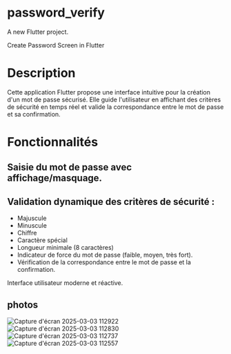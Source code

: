 # password_verify

A new Flutter project.

Create Password Screen in Flutter

# Description

Cette application Flutter propose une interface intuitive pour la création d'un mot de passe sécurisé. 
Elle guide l'utilisateur en affichant des critères de sécurité en temps réel et valide la correspondance
entre le mot de passe et sa confirmation.

# Fonctionnalités
## Saisie du mot de passe avec affichage/masquage.
## Validation dynamique des critères de sécurité :
  - Majuscule
  - Minuscule
  - Chiffre
  - Caractère spécial
  - Longueur minimale (8 caractères)
  - Indicateur de force du mot de passe (faible, moyen, très fort).
  - Vérification de la correspondance entre le mot de passe et la confirmation.

Interface utilisateur moderne et réactive.

## photos
![Capture d'écran 2025-03-03 112922](https://github.com/user-attachments/assets/9d3ad029-c9ef-429b-99b7-9ff289f61b3e)
![Capture d'écran 2025-03-03 112830](https://github.com/user-attachments/assets/c0996c36-9ebe-4f41-a24b-701b114a84b3)
![Capture d'écran 2025-03-03 112737](https://github.com/user-attachments/assets/7c481db4-2482-4b6f-8d88-51a1f485eb02)
![Capture d'écran 2025-03-03 112557](https://github.com/user-attachments/assets/e28fbc72-a31b-4e4b-b884-ddb1661649de)
